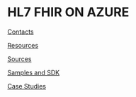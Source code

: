 HL7 FHIR ON AZURE
=================

[Contacts](https://github.com/HowardEdidin/HL7-FHIR-ON-AZURE/blob/master/Contacts.md)


[Resources](https://github.com/HowardEdidin/HL7-FHIR-ON-AZURE/tree/master/Resources)


[Sources](https://github.com/HowardEdidin/HL7-FHIR-ON-AZURE/blob/master/Sources.md)


[Samples and SDK ](https://github.com/HowardEdidin/HL7-FHIR-ON-AZURE/blob/master/Samples%20and%20SDK.md)

[Case Studies](https://github.com/HowardEdidin/HL7-FHIR-ON-AZURE/blob/master/Case%20Studies.md)
